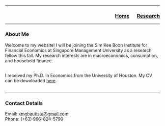 ___

<h3> 
    <p align="right"> 
        <a href="https://xmgbautista.github.io/">Home</a> &emsp;
        <a href="https://xmgbautista.github.io/research">Research</a>
    </p>
</h3>

___

<h3>  
    About Me 
</h3>

Welcome to my website! I will be joining the Sim Kee Boon Institute for Financial Economics at Singapore Management University as a research fellow this fall.  My research interests are in macroeconomics, consumption, and household finance.
<br>
<br>

I received my Ph.D. in Economics from the University of Houston. My CV can be downloaded <a href="https://www.dropbox.com/s/i6kiv7j366r4d58/cv_xmgbautista.pdf?dl=0">here</a>.
<br>
<br>

___

<h3>  
    Contact Details 
</h3>

Email: <a href="mailto:xmgbautista@gmail.com">xmgbautista@gmail.com</a><br>
Phone: (+63) 966-824-5790














<!--- ## Welcome to GitHub Pages.

You can use the [editor on GitHub](https://github.com/xmgbautista/xmgbautista.github.io/edit/main/README.md) to maintain and preview the content for your website in Markdown files.

Whenever you commit to this repository, GitHub Pages will run [Jekyll](https://jekyllrb.com/) to rebuild the pages in your site, from the content in your Markdown files.

### Markdown

Markdown is a lightweight and easy-to-use syntax for styling your writing. It includes conventions for

```markdown
Syntax highlighted code block

# Header 1
## Header 2
### Header 3

- Bulleted
- List

1. Numbered
2. List

**Bold** and _Italic_ and `Code` text

[Link](url) and ![Image](src)
```

For more details see [GitHub Flavored Markdown](https://guides.github.com/features/mastering-markdown/).

### Jekyll Themes

Your Pages site will use the layout and styles from the Jekyll theme you have selected in your [repository settings](https://github.com/xmgbautista/xmgbautista.github.io/settings/pages). The name of this theme is saved in the Jekyll `_config.yml` configuration file.

### Support or Contact

Having trouble with Pages? Check out our [documentation](https://docs.github.com/categories/github-pages-basics/) or [contact support](https://support.github.com/contact) and we’ll help you sort it out.--->
